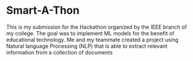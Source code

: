 # Smart-A-Thon
This is my submission for the Hackathon organized by the IEEE branch of my college. The goal was to implement ML models for the benefit of educational technology. Me and my teammate created a project using Natural language Processing (NLP) that is able to extract relevant information from a collection of documents
